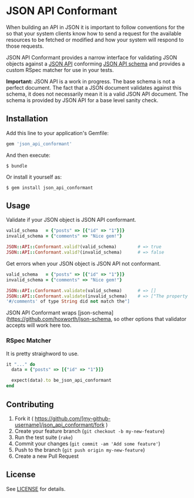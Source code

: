 # JSON API Conformant

When building an API in JSON it is important to follow conventions for the so 
that your system clients know how to send a request for the available resources 
to be fetched or modified and how your system will respond to those requests.

JSON API Conformant provides a narrow interface for validating JSON objects 
against a [JSON API](http://jsonapi.org/) conforming 
[JSON API schema](http://jsonapi.org/schema) and provides a custom RSpec 
matcher for use in your tests.

**Important:** JSON API is a work in progress. The base schema is not a perfect 
document. The fact that a JSON document validates against this schema, it does 
not necessarily mean it is a valid JSON API document. The schema is provided by 
JSON API for a base level sanity check.

## Installation

Add this line to your application's Gemfile:

```ruby
gem 'json_api_conformant'
```

And then execute:

    $ bundle

Or install it yourself as:

    $ gem install json_api_conformant

## Usage

Validate if your JSON object is JSON API conformant.
```ruby
valid_schema   = {"posts" => [{"id" => "1"}]}
invalid_schema = {"comments" => "Nice gem!"}

JSON::API::Conformant.valid?(valid_schema)        # => true
JSON::API::Conformant.valid?(invalid_schema)      # => false
```

Get errors when your JSON object is JSON API not conformant.
```ruby
valid_schema   = {"posts" => [{"id" => "1"}]}
invalid_schema = {"comments" => "Nice gem!"}

JSON::API::Conformant.validate(valid_schema)      # => []
JSON::API::Conformant.validate(invalid_schema)    # => ["The property
'#/comments' of type String did not match the"]
```

JSON API Conformant wraps [json-schema](https://github.com/hoxworth/json-schema, 
so other options that validator accepts will work here too.

### RSpec Matcher

It is pretty straighword to use.
```ruby
it "..." do
  data = {"posts" => [{"id" => "1"}]}

  expect(data).to be_json_api_conformant
end
```

## Contributing

1. Fork it ( https://github.com/[my-github-username]/json_api_conformant/fork )
2. Create your feature branch (`git checkout -b my-new-feature`)
3. Run the test suite (`rake`)
4. Commit your changes (`git commit -am 'Add some feature'`)
5. Push to the branch (`git push origin my-new-feature`)
6. Create a new Pull Request

## License

See [LICENSE](https://github.com/sebasoga/json_api_conformant/blob/master/LICENSE.txt)
for details.
